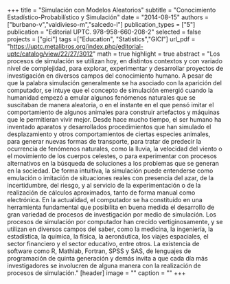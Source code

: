 +++
title = "Simulación con Modelos Aleatorios"
subtitle = "Conocimiento Estadístico-Probabilístico y Simulación"
date = "2014-08-15"
authors = ["burbano-v","valdivieso-m","salcedo-l"]
publication_types = ["5"]
publication = "Editorial UPTC. 978-958-660-208-2"
selected = false
projects = ["gici"]
tags =["Education", "Statistics","GICI"]
url_pdf = "https://uptc.metalibros.org/index.php/editorial-uptc/catalog/view/22/27/3012"
math = true
highlight = true
abstract = "Los procesos de simulación se utilizan hoy, en distintos contextos y con variado nivel de complejidad, para explorar, experimentar y desarrollar proyectos de investigación en diversos campos del conocimiento humano. A pesar de que la palabra simulación generalmente se ha asociado con la aparición del computador, se intuye que el concepto de simulación emergió cuando la humanidad empezó a emular algunos fenómenos naturales que se suscitaban de manera aleatoria, o en el instante en el que pensó imitar el comportamiento de algunos animales para construir artefactos y máquinas que le permitieran vivir mejor. Desde hace mucho tiempo, el ser humano ha inventado aparatos y desarrollados procedimientos que han simulado el desplazamiento y otros comportamientos de ciertas especies animales, para generar nuevas formas de transporte, para tratar de predecir la ocurrencia de fenómenos naturales, como la lluvia, la velocidad del viento o el movimiento de los cuerpos celestes, o para experimentar con procesos alternativos en la búsqueda de soluciones a los problemas que se generan en la sociedad. De forma intuitiva, la simulación puede entenderse como emulación o imitación de situaciones reales con presencia del azar, de la incertidumbre, del riesgo, y al servicio de la experimentación o de la realización de cálculos aproximados, tanto de forma manual como electrónica. En la actualidad, el computador se ha constituido en una herramienta fundamental que posibilita en buena medida el desarrollo de gran variedad de procesos de investigación por medio de simulación. Los procesos de simulación por computador han crecido vertiginosamente, y se utilizan en diversos campos del saber, como la medicina, la ingeniería, la estadística, la química, la física, la aeronáutica, los viajes espaciales, el sector financiero y el sector educativo, entre otros. La existencia de software como R, Mathlab, Fortran, SPSS y SAS, de lenguajes de programación de quinta generación y demás invita a que cada día más investigadores se involucren de alguna manera con la realización de procesos de simulación."
[header]
image = ""
caption = ""
+++
